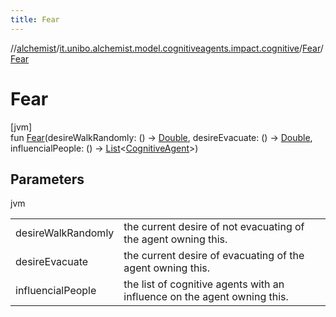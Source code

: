```yaml
---
title: Fear
---
```

//[alchemist](../../../index.html)/[it.unibo.alchemist.model.cognitiveagents.impact.cognitive](../index.html)/[Fear](index.html)/[Fear](-fear.html)



# Fear



[jvm]\
fun [Fear](-fear.html)(desireWalkRandomly: () -> [Double](https://kotlinlang.org/api/latest/jvm/stdlib/kotlin/-double/index.html), desireEvacuate: () -> [Double](https://kotlinlang.org/api/latest/jvm/stdlib/kotlin/-double/index.html), influencialPeople: () -> [List](https://kotlinlang.org/api/latest/jvm/stdlib/kotlin.collections/-list/index.html)<[CognitiveAgent](../../it.unibo.alchemist.model.cognitiveagents/-cognitive-agent/index.html)>)



## Parameters


jvm

| | |
|---|---|
| desireWalkRandomly | the current desire of not evacuating of the agent owning this. |
| desireEvacuate | the current desire of evacuating of the agent owning this. |
| influencialPeople | the list of cognitive agents with an influence on the agent owning this. |




